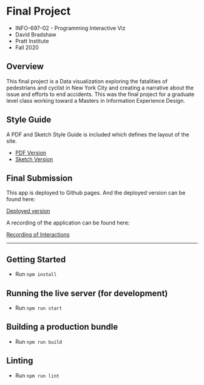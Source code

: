 # Final Project
- INFO-697-02 - Programming Interactive Viz
- David Bradshaw
- Pratt Institute
- Fall 2020

## Overview

This final project is a Data visualization exploring the fatalities of pedestrians and cyclist in New York City and creating a narrative about the issue and efforts to end accidents.  This was the final project for a graduate level class working toward a Masters in Information Experience Design.

## Style Guide

A PDF and Sketch Style Guide is included which defines the layout of the site.

- [PDF Version](./Design/Style_Guide.pdf)
- [Sketch Version](./Design/Style_Guide.sketch)

## Final Submission

This app is deployed to Github pages. And the deployed version can be found here:

[Deployed version](https://dabrad26.github.io/vis-final/)

A recording of the application can be found here:

[Recording of Interactions]('./Design/recording.mov)

-------------

## Getting Started

- Run `npm install`

## Running the live server (for development)

- Run `npm run start`

## Building a production bundle

- Run `npm run build`

## Linting

- Run `npm run lint`
